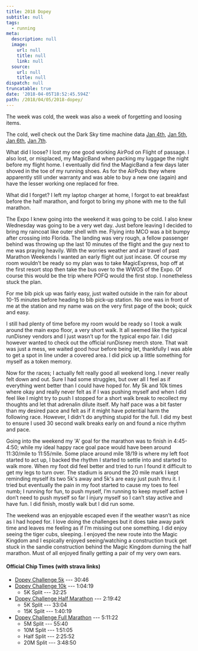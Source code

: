 ```yaml
---
title: 2018 Dopey
subtitle: null
tags:
  - running
meta:
  description: null
  image:
    url: null
    title: null
    link: null
  source:
    url: null
    title: null
dispatch: null
truncatable: true
date: '2018-04-05T18:52:45.594Z'
path: /2018/04/05/2018-dopey/
---
```

The week was cold, the week was also a week of forgetting and loosing items.

The cold, well check out the Dark Sky time machine data [Jan 4th][jan4], [Jan 5th][jan5], [Jan 6th][jan6], [Jan 7th][jan7].

What did I loose? I lost my one good working AirPod on Flight of passage. I also lost, or misplaced, my MagicBand when packing my luggage the night before my flight home. I eventually  did find the MagicBand a few days later shoved in the toe of my running shoes. As for the AirPods they where apparently still under warranty and was able to buy a new one (again) and have the lesser working one replaced for free.

What did I forget? I left my laptop charger at home, I forgot to eat breakfast before the half marathon, and forgot to bring my phone with me to the full marathon.


The Expo
I knew going into the weekend it was going to be cold. I also knew Wednesday was going to be a very wet day. Just before leaving I decided to bring my raincoat like outer shell with me. Flying into MCO was a bit bumpy after crossing into Florida. The landing was very rough, a fellow passenger behind was throwing up the last 10 minutes of the flight and the guy next to me was praying heavily. With the worries weather and air travel of past Marathon Weekends I wanted an early flight out just incase. Of course my room wouldn’t be ready so my plan was to take MagicExpress, hop off at the first resort stop then take the bus over to the WWOS of the Expo. Of course this would be the trip where POFQ would the first stop. I nonetheless stuck the plan. 

For me bib pick up was fairly easy, just waited outside in the rain for about 10-15 minutes before heading to bib pick-up station. No one was in front of me at the station and my name was on the very first page of the book; quick and easy.

I still had plenty of time before my room would be ready so I took a walk around the main expo floor, a very short walk. It all seemed like the typical runDisney vendors and I just wasn’t up for the typical expo fair. I did however wanted to check out the official runDisney merch store. That wait was just a mess, we waited good hour before being let, thankfully I was able to get a spot in line under a covered area. I did pick up a little something for myself as a token memory.

Now for the races; I actually felt really good all weekend long. I never really felt down and out. Sure I had some struggles, but over all I feel as if everything went better than I could have hoped for. My 5k and 10k times where okay and really never felt as if I was pushing myself and when I did feel like I might try to push I stopped for a short walk break to recollect my thoughts and let that adrenalin dilute itself. My half pace was a bit faster than my desired pace and felt as if it might have potential harm the following race. However, I didn't do anything stupid for the full. I did my best to ensure I used 30 second walk breaks early on and found a nice rhythm and pace.

Going into the weekend my 'A' goal for the marathon was to finish in 4:45-4:50; while my ideal happy race goal pace would have been around 11:30/mile to 11:55/mile. Some place around mile 18/19 is where my left foot started to act up, I backed the rhythm I started to settle into and started to walk more.  When my foot did feel better and tried to run I found it difficult to get my legs to turn over. The stadium is around the 20 mile mark I kept reminding myself its two 5k's away and 5k's are easy just push thru it.  I tried but eventually the pain in my foot started to cause my toes to feel numb; I running for fun, to push myself, I’m running to keep myself active I don’t need to push myself so far I injury myself so I can’t stay active and have fun.  I did finish, mostly walk but I did run some.

The weekend was an enjoyable escaped even if the weather wasn’t as nice as I had hoped for. I love doing the challenges but it does take away park time and leaves me feeling as if I’m missing out one something. I did enjoy seeing the tiger cubs, sleeping. I enjoyed the new route into the Magic Kingdom and I espically enjoyed seeing/watching a construction truck get stuck in the sandie construction behind the Magic Kingdom durning the half marathon. Must of all enjoyed finally getting a pair of my very own ears.

#### Official Chip Times (with strava links)
* [Dopey Challenge 5k][d5k] --- 30:46
* [Dopey Challenge 10k][d10k] --- 1:04:19
   * 5K Split --- 32:25
* [Dopey Challenge Half Marathon][dHalf] --- 2:19:42
   * 5K Split --- 33:04
   * 15K Split --- 1:40:19
* [Dopey Challenge Full Marathon][dFull] --- 5:11:22
   * 5M Split --- 55:40
   * 10M Split --- 1:51:05
   * Half Split --- 2:25:52
   * 20M Split --- 3:48:50

[d5k]: https://www.strava.com/activities/1340216103
[d10k]: https://www.strava.com/activities/1341772555
[dHalf]: https://www.strava.com/activities/1343422847
[dFull]: https://www.strava.com/activities/1345663690

[jan4]: https://darksky.net/details/28.3749,-81.5458/2018-1-4/us12/en
[jan5]: https://darksky.net/details/28.3749,-81.5458/2018-1-5/us12/en
[jan6]: https://darksky.net/details/28.3749,-81.5458/2018-1-6/us12/en
[jan7]: https://darksky.net/details/28.3749,-81.5458/2018-1-7/us12/en


